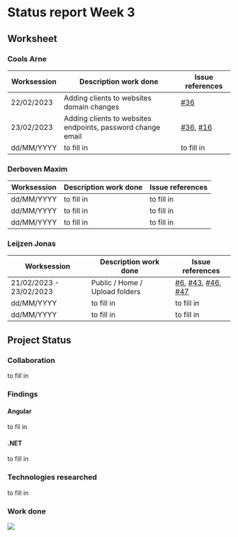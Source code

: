 # Status report Week 3
## Worksheet 
### Cools Arne
| Worksession | Description work done | Issue references |
|---|---|---|
| 22/02/2023 | Adding clients to websites domain changes | [#36](https://gitlab.com/kdg-ti/the-lab/teams-22-23/team7/neobyte-cms-backend/-/issues/36) |
| 23/02/2023 | Adding clients to websites endpoints, password change email | [#36](https://gitlab.com/kdg-ti/the-lab/teams-22-23/team7/neobyte-cms-backend/-/issues/36), [#16](https://gitlab.com/kdg-ti/the-lab/teams-22-23/team7/neobyte-cms-backend/-/issues/16) |
| dd/MM/YYYY | to fill in | to fill in |
### Derboven Maxim
| Worksession | Description work done | Issue references |
|---|---|---|
| dd/MM/YYYY | to fill in | to fill in |
| dd/MM/YYYY | to fill in | to fill in |
| dd/MM/YYYY | to fill in | to fill in |
### Leijzen Jonas
| Worksession | Description work done | Issue references |
|---|---|---|
| 21/02/2023 - 23/02/2023 | Public / Home / Upload folders | [#6](https://gitlab.com/kdg-ti/the-lab/teams-22-23/team7/neobyte-cms-backend/-/issues/6), [#43](https://gitlab.com/kdg-ti/the-lab/teams-22-23/team7/neobyte-cms-backend/-/issues/43), [#46](https://gitlab.com/kdg-ti/the-lab/teams-22-23/team7/neobyte-cms-backend/-/issues/46), [#47](https://gitlab.com/kdg-ti/the-lab/teams-22-23/team7/neobyte-cms-backend/-/issues/47) |
| dd/MM/YYYY | to fill in | to fill in |
| dd/MM/YYYY | to fill in | to fill in |
## Project Status
### Collaboration
to fill in
### Findings
#### Angular
to fil in
#### .NET
to fill in
### Technologies researched
to fill in
### Work done
![](https://geps.dev/progress/43)
